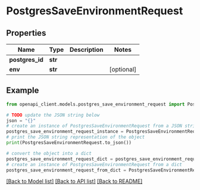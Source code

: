 # PostgresSaveEnvironmentRequest


## Properties

Name | Type | Description | Notes
------------ | ------------- | ------------- | -------------
**postgres_id** | **str** |  | 
**env** | **str** |  | [optional] 

## Example

```python
from openapi_client.models.postgres_save_environment_request import PostgresSaveEnvironmentRequest

# TODO update the JSON string below
json = "{}"
# create an instance of PostgresSaveEnvironmentRequest from a JSON string
postgres_save_environment_request_instance = PostgresSaveEnvironmentRequest.from_json(json)
# print the JSON string representation of the object
print(PostgresSaveEnvironmentRequest.to_json())

# convert the object into a dict
postgres_save_environment_request_dict = postgres_save_environment_request_instance.to_dict()
# create an instance of PostgresSaveEnvironmentRequest from a dict
postgres_save_environment_request_from_dict = PostgresSaveEnvironmentRequest.from_dict(postgres_save_environment_request_dict)
```
[[Back to Model list]](../README.md#documentation-for-models) [[Back to API list]](../README.md#documentation-for-api-endpoints) [[Back to README]](../README.md)


